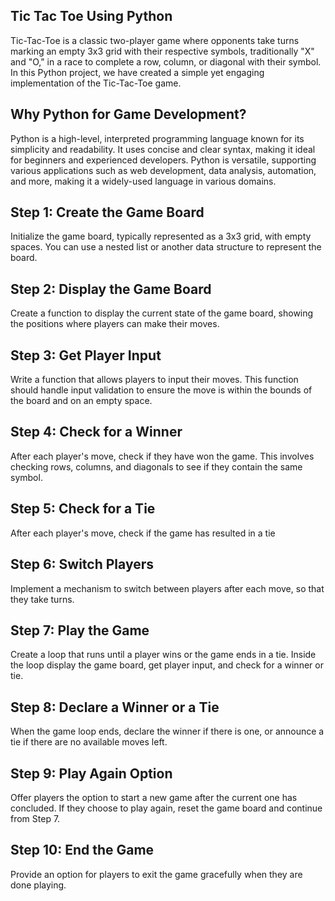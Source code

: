 ## Tic Tac Toe Using Python
Tic-Tac-Toe is a classic two-player game where opponents take turns marking an empty 3x3 grid with their respective symbols, traditionally "X" and "O," in a race to complete a row, column, or diagonal with their symbol. In this Python project, we have created a simple yet engaging implementation of the Tic-Tac-Toe game.

## Why Python for Game Development?

Python is a high-level, interpreted programming language known for its simplicity and readability. It uses concise and clear syntax, making it ideal for beginners and experienced developers. Python is versatile, supporting various applications such as web development, data analysis, automation, and more, making it a widely-used language in various domains.

## Step 1: Create the Game Board

Initialize the game board, typically represented as a 3x3 grid, with empty spaces. You can use a nested list or another data structure to represent the board.

## Step 2: Display the Game Board

Create a function to display the current state of the game board, showing the positions where players can make their moves.

## Step 3: Get Player Input

Write a function that allows players to input their moves. This function should handle input validation to ensure the move is within the bounds of the board and on an empty space.

## Step 4: Check for a Winner

After each player's move, check if they have won the game. This involves checking rows, columns, and diagonals to see if they contain the same symbol.

## Step 5: Check for a Tie

After each player's move, check if the game has resulted in a tie

## Step 6: Switch Players

Implement a mechanism to switch between players after each move, so that they take turns.

## Step 7: Play the Game

Create a loop that runs until a player wins or the game ends in a tie. Inside the loop display the game board, get player input, and check for a winner or tie.

## Step 8: Declare a Winner or a Tie

When the game loop ends, declare the winner if there is one, or announce a tie if there are no available moves left.

## Step 9: Play Again Option

Offer players the option to start a new game after the current one has concluded. If they choose to play again, reset the game board and continue from Step 7.

## Step 10: End the Game

Provide an option for players to exit the game gracefully when they are done playing.
